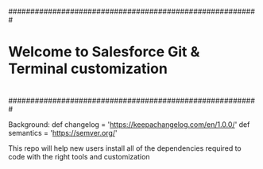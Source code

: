 #########################################################
# Welcome to Salesforce Git & Terminal customization
#
#
#
#########################################################

Background:
def changelog = 'https://keepachangelog.com/en/1.0.0/'
def semantics = 'https://semver.org/'

This repo will help new users install all of the dependencies required to code with the right tools and customization